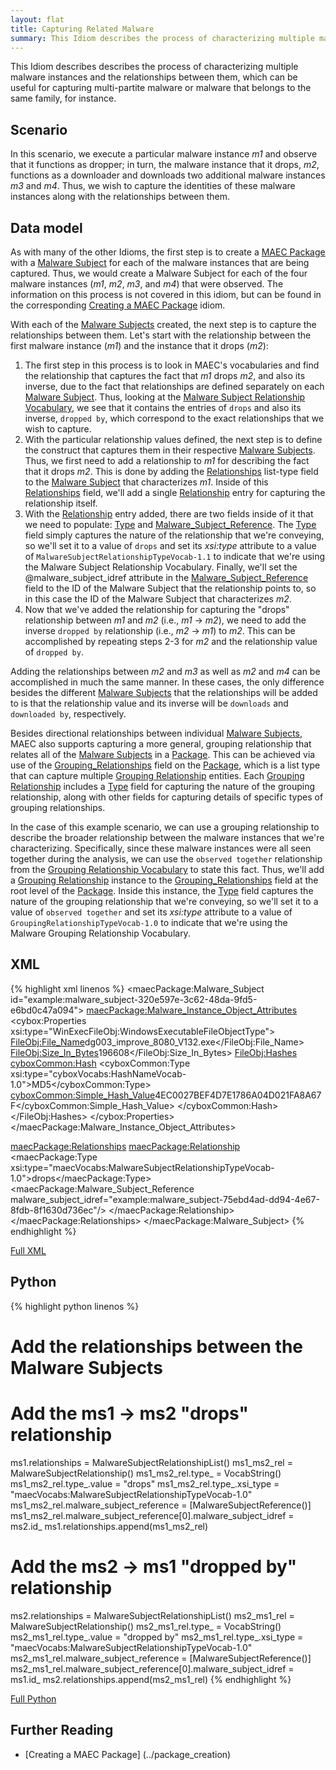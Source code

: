 ```yaml
---
layout: flat
title: Capturing Related Malware
summary: This Idiom describes the process of characterizing multiple malware instances and the relationships between them.
---
```


This Idiom describes describes the process of characterizing multiple malware instances and the relationships between them, which can be useful for capturing multi-partite malware or malware that belongs to the same family, for instance.

## Scenario

In this scenario, we execute a particular malware instance *m1* and observe that it functions as dropper; in turn, the malware instance that it drops, *m2*, functions as a downloader and downloads two additional malware instances *m3* and *m4*. Thus, we wish to capture the identities of these malware instances along with the relationships between them.

## Data model
As with many of the other Idioms, the first step is to create a [MAEC Package](/data-model/{{site.current_version}}/maecPackage/PackageType) with a [Malware Subject](/data-model/{{site.current_version}}/maecPackage/MalwareSubjectType) for each of the malware instances that are being captured. Thus, we would create a Malware Subject for each of the four malware instances (*m1*, *m2*, *m3*, and *m4*) that were observed.  The information on this process is not covered in this idiom, but can be found in the corresponding [Creating a MAEC Package](../package_creation) idiom.

With each of the [Malware Subjects](/data-model/{{site.current_version}}/maecPackage/MalwareSubjectType) created, the next step is to capture the relationships between them. Let's start with the relationship between the first malware instance (*m1*) and the instance that it drops (*m2*):
 
1. The first step in this process is to look in MAEC's vocabularies and find the relationship that captures the fact that *m1* drops *m2*, and also its inverse, due to the fact that relationships are defined separately on each [Malware Subject](/data-model/{{site.current_version}}/maecPackage/MalwareSubjectType). Thus, looking at the [Malware Subject Relationship Vocabulary](/data-model/{{site.current_version}}/maecVocabs/MalwareSubjectRelationshipTypeVocab-1.1), we see that it contains the entries of `drops` and also its inverse, `dropped by`, which correspond to the exact relationships that we wish to capture. 
2. With the particular relationship values defined, the next step is to define the construct that captures them in their respective [Malware Subjects](/data-model/{{site.current_version}}/maecPackage/MalwareSubjectType). Thus, we first need to add a relationship to *m1* for describing the fact that it drops *m2*. This is done by adding the [Relationships](/data-model/{{site.current_version}}/maecPackage/MalwareSubjectRelationshipListType) list-type field to the [Malware Subject](/data-model/{{site.current_version}}/maecPackage/MalwareSubjectType) that characterizes *m1*. Inside of this [Relationships](/data-model/{{site.current_version}}/maecPackage/MalwareSubjectRelationshipListType) field, we'll add a single [Relationship](/data-model/{{site.current_version}}/maecPackage/MalwareSubjectRelationshipType) entry for capturing the relationship itself. 
3. With the [Relationship](/data-model/{{site.current_version}}/maecPackage/MalwareSubjectRelationshipType) entry added, there are two fields inside of it that we need to populate: [Type](/data-model/{{site.current_version}}/cyboxCommon/ControlledVocabularyStringType/) and [Malware_Subject_Reference](/data-model/{{site.current_version}}/maecPackage/MalwareSubjectReferenceType/).  The [Type](/data-model/{{site.current_version}}/cyboxCommon/ControlledVocabularyStringType/) field simply captures the nature of the relationship that we're conveying, so we'll set it to a value of `drops` and set its *xsi:type* attribute to a value of `MalwareSubjectRelationshipTypeVocab-1.1` to indicate that we're using the Malware Subject Relationship Vocabulary. Finally, we'll set the @malware_subject_idref attribute in the [Malware_Subject_Reference](/data-model/{{site.current_version}}/maecPackage/MalwareSubjectReferenceType/) field to the ID of the Malware Subject that the relationship points to, so in this case the ID of the Malware Subject that characterizes *m2*. 
4. Now that we've added the relationship for capturing the "drops" relationship between *m1* and *m2* (i.e., *m1* -> *m2*), we need to add the inverse `dropped by` relationship (i.e., *m2* -> *m1*) to *m2*. This can be accomplished by repeating steps 2-3 for *m2* and the relationship value of `dropped by`.

Adding the relationships between *m2* and *m3* as well as *m2* and *m4* can be accomplished in much the same manner. In these cases, the only difference besides the different [Malware Subjects](/data-model/{{site.current_version}}/maecPackage/MalwareSubjectType) that the relationships will be added to is that the relationship value and its inverse will be `downloads` and `downloaded by`, respectively.

Besides directional relationships between individual [Malware Subjects](/data-model/{{site.current_version}}/maecPackage/MalwareSubjectType), MAEC also supports capturing a more general, grouping relationship that relates all of the [Malware Subjects](/data-model/{{site.current_version}}/maecPackage/MalwareSubjectType) in a [Package](/data-model/{{site.current_version}}/maecPackage/PackageType). This can be achieved via use of the [Grouping_Relationships](/data-model/{{site.current_version}}/maecPackage/GroupingRelationshipListType) field on the [Package](/data-model/{{site.current_version}}/maecPackage/PackageType), which is a list type that can capture multiple [Grouping Relationship](/data-model/{{site.current_version}}/maecPackage/GroupingRelationshipType/) entities. Each [Grouping Relationship](/data-model/{{site.current_version}}/maecPackage/GroupingRelationshipType/) includes a  [Type](/data-model/{{site.current_version}}/cyboxCommon/ControlledVocabularyStringType/) field for capturing the nature of the grouping relationship, along with other fields for capturing details of specific types of grouping relationships.

In the case of this example scenario, we can use a grouping relationship to describe the broader relationship between the malware instances that we're characterizing. Specifically, since these malware instances were all seen together during the analysis, we can use the `observed together` relationship from the [Grouping Relationship Vocabulary](/data-model/{{site.current_version}}/maecVocabs/GroupingRelationshipTypeVocab-1.0/) to state this fact. Thus, we'll add a [Grouping Relationship](/data-model/{{site.current_version}}/maecPackage/GroupingRelationshipType/) instance to the [Grouping_Relationships](/data-model/{{site.current_version}}/maecPackage/GroupingRelationshipListType) field at the root level of the [Package](/data-model/{{site.current_version}}/maecPackage/PackageType). Inside this instance, the  [Type](/data-model/{{site.current_version}}/cyboxCommon/ControlledVocabularyStringType/) field captures the nature of the grouping relationship that we're conveying, so we'll set it to a value of `observed together` and set its *xsi:type* attribute to a value of `GroupingRelationshipTypeVocab-1.0` to indicate that we're using the Malware Grouping Relationship Vocabulary.

## XML

{% highlight xml linenos %}
<maecPackage:Malware_Subject id="example:malware_subject-320e597e-3c62-48da-9fd5-e6bd0c47a094">
  <maecPackage:Malware_Instance_Object_Attributes>
    <cybox:Properties xsi:type="WinExecFileObj:WindowsExecutableFileObjectType">
      <FileObj:File_Name>dg003_improve_8080_V132.exe</FileObj:File_Name>
      <FileObj:Size_In_Bytes>196608</FileObj:Size_In_Bytes>
      <FileObj:Hashes>
        <cyboxCommon:Hash>
          <cyboxCommon:Type xsi:type="cyboxVocabs:HashNameVocab-1.0">MD5</cyboxCommon:Type>
          <cyboxCommon:Simple_Hash_Value>4EC0027BEF4D7E1786A04D021FA8A67F</cyboxCommon:Simple_Hash_Value>
        </cyboxCommon:Hash>
      </FileObj:Hashes>
    </cybox:Properties>
  </maecPackage:Malware_Instance_Object_Attributes>
   
  <maecPackage:Relationships>
    <maecPackage:Relationship>
      <maecPackage:Type xsi:type="maecVocabs:MalwareSubjectRelationshipTypeVocab-1.0">drops</maecPackage:Type>
      <maecPackage:Malware_Subject_Reference malware_subject_idref="example:malware_subject-75ebd4ad-dd94-4e67-8fdb-8f1630d736ec"/>
    </maecPackage:Relationship>
  </maecPackage:Relationships>
</maecPackage:Malware_Subject>
{% endhighlight %}

[Full XML](maec_related_malware.xml)
## Python

{% highlight python linenos %}
# Add the relationships between the Malware Subjects
# Add the ms1 -> ms2 "drops" relationship
ms1.relationships = MalwareSubjectRelationshipList()
ms1_ms2_rel = MalwareSubjectRelationship()
ms1_ms2_rel.type_ = VocabString()
ms1_ms2_rel.type_.value = "drops"
ms1_ms2_rel.type_.xsi_type = "maecVocabs:MalwareSubjectRelationshipTypeVocab-1.0"
ms1_ms2_rel.malware_subject_reference = [MalwareSubjectReference()]
ms1_ms2_rel.malware_subject_reference[0].malware_subject_idref = ms2.id_
ms1.relationships.append(ms1_ms2_rel)
# Add the ms2 -> ms1 "dropped by" relationship
ms2.relationships = MalwareSubjectRelationshipList()
ms2_ms1_rel = MalwareSubjectRelationship()
ms2_ms1_rel.type_ = VocabString()
ms2_ms1_rel.type_.value = "dropped by"
ms2_ms1_rel.type_.xsi_type = "maecVocabs:MalwareSubjectRelationshipTypeVocab-1.0"
ms2_ms1_rel.malware_subject_reference = [MalwareSubjectReference()]
ms2_ms1_rel.malware_subject_reference[0].malware_subject_idref = ms1.id_
ms2.relationships.append(ms2_ms1_rel)
{% endhighlight %}

[Full Python](maec_related_malware.py)

## Further Reading
* [Creating a MAEC Package] (../package_creation)